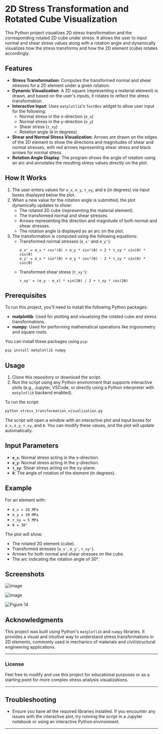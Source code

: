 
# 2D Stress Transformation and Rotated Cube Visualization

This Python project visualizes 2D stress transformation and the corresponding rotated 2D cube under stress. It allows the user to input normal and shear stress values along with a rotation angle and dynamically visualizes how the stress transforms and how the 2D element (cube) rotates accordingly.

## Features

- **Stress Transformation**: Computes the transformed normal and shear stresses for a 2D element under a given rotation.
- **Dynamic Visualization**: A 2D square (representing a material element) is drawn, and based on the user's inputs, it rotates to reflect the stress transformation.
- **Interactive Input**: Uses `matplotlib`'s `TextBox` widget to allow user input for the following:
  - Normal stress in the x-direction (`σ_x`)
  - Normal stress in the y-direction (`σ_y`)
  - Shear stress (`τ_xy`)
  - Rotation angle (`θ` in degrees)
- **Shear and Normal Stress Visualization**: Arrows are drawn on the edges of the 2D element to show the directions and magnitudes of shear and normal stresses, with red arrows representing shear stress and black arrows for normal stress.
- **Rotation Angle Display**: The program shows the angle of rotation using an arc and annotates the resulting stress values directly on the plot.

## How It Works

1. The user enters values for `σ_x`, `σ_y`, `τ_xy`, and `θ` (in degrees) via input boxes displayed below the plot.
2. When a new value for the rotation angle is submitted, the plot dynamically updates to show:
   - The rotated 2D cube (representing the material element).
   - The transformed normal and shear stresses.
   - Arrows representing the direction and magnitude of both normal and shear stresses.
   - The rotation angle is displayed as an arc on the plot.
3. The transformation is computed using the following equations:
   - Transformed normal stresses (`σ_x'` and `σ_y'`):
     ```
     σ_x' = σ_x * cos²(θ) + σ_y * sin²(θ) + 2 * τ_xy * sin(θ) * cos(θ)
     σ_y' = σ_x * sin²(θ) + σ_y * cos²(θ) - 2 * τ_xy * sin(θ) * cos(θ)
     ```
   - Transformed shear stress (`τ_xy'`):
     ```
     τ_xy' = (σ_y - σ_x) * sin(2θ) / 2 + τ_xy * cos(2θ)
     ```

## Prerequisites

To run this project, you'll need to install the following Python packages:

- **matplotlib**: Used for plotting and visualizing the rotated cube and stress transformations.
- **numpy**: Used for performing mathematical operations like trigonometry and square roots.

You can install these packages using `pip`:

```bash
pip install matplotlib numpy
```

## Usage

1. Clone this repository or download the script.
2. Run the script using any Python environment that supports interactive plots (e.g., Jupyter, VSCode, or directly using a Python interpreter with `matplotlib` backend enabled).

To run the script:

```bash
python stress_transformation_visualization.py
```

The script will open a window with an interactive plot and input boxes for `σ_x`, `σ_y`, `τ_xy`, and `θ`. You can modify these values, and the plot will update automatically.

## Input Parameters

- **`σ_x`**: Normal stress acting in the x-direction.
- **`σ_y`**: Normal stress acting in the y-direction.
- **`τ_xy`**: Shear stress acting on the xy-plane.
- **`θ`**: The angle of rotation of the element (in degrees).

## Example

For an element with:

- `σ_x = 20 MPa`
- `σ_y = 10 MPa`
- `τ_xy = 5 MPa`
- `θ = 30°`

The plot will show:

- The rotated 2D element (cube).
- Transformed stresses (`σ_x'`, `σ_y'`, `τ_xy'`).
- Arrows for both normal and shear stresses on the cube.
- The arc indicating the rotation angle of 30°.

## Screenshots

![image](https://github.com/user-attachments/assets/16ff9981-7723-4128-b100-b883584f34b7)

![image](https://github.com/user-attachments/assets/82986583-2b73-4026-8687-5eec223f146c)

![Figure 14](https://github.com/user-attachments/assets/98f95207-b3f0-4cf2-a2b0-bb1c2764f293)


## Acknowledgments

This project was built using Python's `matplotlib` and `numpy` libraries. It provides a visual and intuitive way to understand stress transformations in 2D elements, commonly used in mechanics of materials and civil/structural engineering applications.

---

### License

Feel free to modify and use this project for educational purposes or as a starting point for more complex stress analysis visualizations.

---

## Troubleshooting

- Ensure you have all the required libraries installed. If you encounter any issues with the interactive plot, try running the script in a Jupyter notebook or using an interactive Python environment.

---

